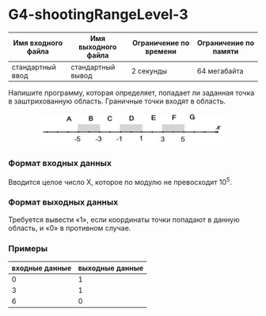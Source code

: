 # G4-shootingRangeLevel-3

|Имя входного файла|Имя выходного файла|Ограничение по времени|Ограничение по памяти|
|-|-|-|-|
|стандартный ввод|стандартный вывод|2 секунды|64 мегабайта|

Напишите программу, которая определяет, попадает ли заданная точка в заштрихованную область. Граничные точки входят в область.

![img](G4.png)

### Формат входных данных
Вводится целое число X, которое по модулю не превосходит 10<sup>5</sup>.
### Формат выходных данных
Требуется вывести «1», если координаты точки попадают в данную область, и «0» в противном случае.
### Примеры
|входные данные|выходные данные|
|-|-|
|0|1|
|3|1|
|6|0|
